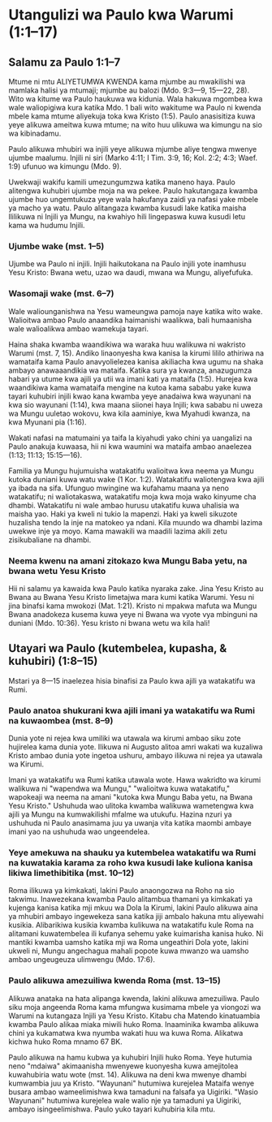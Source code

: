 # Utangulizi wa Paulo kwa Warumi (1:1–17)

## Salamu za Paulo 1:1–7

Mtume ni mtu ALIYETUMWA KWENDA kama mjumbe au mwakilishi wa mamlaka halisi ya mtumaji; mjumbe au balozi (Mdo. 9:3—9, 15—22, 28). Wito wa kitume wa Paulo haukuwa wa kidunia. Wala hakuwa mgombea kwa wale waliopigiwa kura katika Mdo. 1 bali wito wakitume wa Paulo ni kwenda mbele kama mtume aliyekuja toka kwa Kristo (1:5). Paulo anasisitiza kuwa yeye alikuwa ameitwa kuwa mtume; na wito huu ulikuwa wa kimungu na sio wa kibinadamu.

Paulo alikuwa mhubiri wa injili yeye alikuwa mjumbe aliye tengwa mwenye ujumbe maalumu. Injili ni siri (Marko 4:11; I Tim. 3:9, 16; Kol. 2:2; 4:3; Waef. 1:9) ufunuo wa kimungu (Mdo. 9).

Uwekwaji wakifu kamili umezungumzwa katika maneno haya. Paulo alitengwa kuhubiri ujumbe moja na wa pekee. Paulo hakutangaza kwamba ujumbe huo ungemtukuza yeye wala hakufanya zaidi ya nafasi yake mbele ya macho ya watu. Paulo alitangaza kwamba kusudi lake katika maisha llilikuwa ni Injili ya Mungu, na kwahiyo hili lingepaswa kuwa kusudi letu kama wa hudumu Injili.

### Ujumbe wake (mst. 1–5)

Ujumbe wa Paulo ni injili. Injili haikutokana na Paulo injili yote inamhusu Yesu Kristo: Bwana wetu, uzao wa daudi, mwana wa Mungu, aliyefufuka.

### Wasomaji wake (mst. 6–7)

Wale waliounganishwa na Yesu wameungwa pamoja naye katika wito wake. Walioitwa ambao Paulo anaandika haimanishi waalikwa, bali humaanisha wale walioalikwa ambao wamekuja tayari.

Haina shaka kwamba waandikiwa wa waraka huu walikuwa ni wakristo Warumi (mst. 7, 15). Andiko linaonyesha kwa kanisa la kirumi lililo athiriwa na wamataifa kama Paulo anavyolielezea kanisa akiliacha kwa ugumu na shaka ambayo anawaaandikia wa mataifa. Katika sura ya kwanza, anazugumza habari ya utume kwa ajili ya utii wa imani kati ya mataifa (1:5). Hurejea kwa waandikiwa kama wamataifa mengine na kutoa kama sababu yake kuwa tayari kuhubiri injili kwao kana kwamba yeye anadaiwa kwa wayunani na kwa sio wayunani (1:14), kwa maana siionei haya Injili; kwa sababu ni uweza wa Mungu uuletao wokovu, kwa kila aaminiye, kwa Myahudi kwanza, na kwa Myunani pia (1:16).

Wakati nafasi na matumaini ya taifa la kiyahudi yako chini ya uangalizi na Paulo anakuja kuwaasa, hii ni kwa waumini wa mataifa ambao anaelezea (1:13; 11:13; 15:15—16).

Familia ya Mungu hujumuisha watakatifu walioitwa kwa neema ya Mungu kutoka duniani kuwa watu wake (1 Kor. 1:2). Watakatifu waliotengwa kwa ajili ya ibada na sifa. Ufunguo mwingine wa kufahamu maana ya neno watakatifu; ni waliotakaswa, watakatifu moja kwa moja wako kinyume cha dhambi. Watakatifu ni wale ambao hurusu utakatifu kuwa uhalisia wa maisha yao. Haki ya kweli ni tukio la mapenzi. Haki ya kweli sikuzote huzalisha tendo la inje na matokeo ya ndani. Kila muundo wa dhambi lazima uwekwe inje ya moyo. Kama mawakili wa maadili lazima akili zetu zisikubaliane na dhambi.

### Neema kwenu na amani zitokazo kwa Mungu Baba yetu, na bwana wetu Yesu Kristo

Hii ni salamu ya kawaida kwa Paulo katika nyaraka zake. Jina Yesu Kristo au Bwana au Bwana Yesu Kristo limetajwa mara kumi katika Warumi. Yesu ni jina binafsi kama mwokozi (Mat. 1:21). Kristo ni mpakwa mafuta wa Mungu Bwana anadokeza kusema kuwa yeye ni Bwana wa vyote vya mbinguni na duniani (Mdo. 10:36). Yesu kristo ni bwana wetu wa kila hali!

## Utayari wa Paulo (kutembelea, kupasha, & kuhubiri) (1:8–15)

Mstari ya 8—15 inaelezea hisia binafisi za Paulo kwa ajili ya watakatifu wa Rumi.

### Paulo anatoa shukurani kwa ajili imani ya watakatifu wa Rumi na kuwaombea (mst. 8–9)

Dunia yote ni rejea kwa umiliki wa utawala wa kirumi ambao siku zote hujirelea kama dunia yote. Ilikuwa ni Augusto alitoa amri wakati wa kuzaliwa Kristo ambao dunia yote ingetoa ushuru, ambayo ilikuwa ni rejea ya utawala wa Kirumi.

Imani ya watakatifu wa Rumi katika utawala wote. Hawa wakridto wa kirumi walikuwa ni "wapendwa wa Mungu," "walioitwa kuwa watakatifu," wapokeaji wa neema na amani "kutoka kwa Mungu Baba yetu, na Bwana Yesu Kristo." Ushuhuda wao ulitoka kwamba walikuwa wametengwa kwa ajili ya Mungu na kumwakilishi mfalme wa utukufu. Hazina nzuri ya ushuhuda ni Paulo anasimama juu ya uwanja vita katika maombi ambaye imani yao na ushuhuda wao ungeendelea.

### Yeye amekuwa na shauku ya kutembelea watakatifu wa Rumi na kuwatakia karama za roho kwa kusudi lake kuliona kanisa likiwa limethibitika (mst. 10–12)

Roma ilikuwa ya kimkakati, lakini Paulo anaongozwa na Roho na sio takwimu. Inawezekana kwamba Paulo alitambua thamani ya kimkakati ya kujenga kanisa katika mji mkuu wa Dola la Kirumi, lakini Paulo alikuwa aina ya mhubiri ambayo ingewekeza sana katika jiji ambalo hakuna mtu aliyewahi kusikia. Alibarikiwa kusikia kwamba kulikuwa na watakatifu kule Roma na alitamani kuwatembelea ili kufanya sehemu yake kuimarisha kanisa huko. Ni mantiki kwamba uamsho katika mji wa Roma ungeathiri Dola yote, lakini ukweli ni, Mungu angechagua mahali popote kuwa mwanzo wa uamsho ambao ungeugeuza ulimwengu (Mdo. 17:6).

### Paulo alikuwa amezuiliwa kwenda Roma (mst. 13–15)

Alikuwa anataka na hata alipanga kwenda, lakini alikuwa amezuiliwa. Paulo siku moja angeenda Roma kama mfungwa kusimama mbele ya viongozi wa Warumi na kutangaza Injili ya Yesu Kristo. Kitabu cha Matendo kinatuambia kwamba Paulo alikaa miaka miwili huko Roma. Inaaminika kwamba alikuwa chini ya kukamatwa kwa nyumba wakati huu wa kuwa Roma. Alikatwa kichwa huko Roma mnamo 67 BK.

Paulo alikuwa na hamu kubwa ya kuhubiri Injili huko Roma. Yeye hutumia neno "mdaiwa" akimaanisha mwenyewe kuonyesha kuwa amejitolea kuwahubiria watu wote (mst. 14). Alikuwa na deni kwa mwenye dhambi kumwambia juu ya Kristo. "Wayunani" hutumiwa kurejelea Mataifa wenye busara ambao wameelimishwa kwa tamaduni na falsafa ya Uigiriki. "Wasio Wayunani" hutumiwa kurejelea wale walio nje ya tamaduni ya Uigiriki, ambayo isingeelimishwa. Paulo yuko tayari kuhubiria kila mtu.


